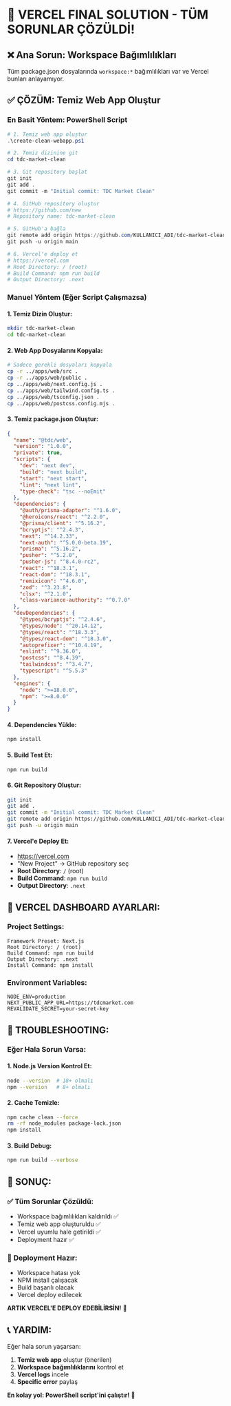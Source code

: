 # 🚀 VERCEL FINAL SOLUTION - TÜM SORUNLAR ÇÖZÜLDİ!

## ❌ **Ana Sorun**: Workspace Bağımlılıkları

Tüm package.json dosyalarında `workspace:*` bağımlılıkları var ve Vercel bunları anlayamıyor.

## ✅ **ÇÖZÜM**: Temiz Web App Oluştur

### **En Basit Yöntem: PowerShell Script**

```powershell
# 1. Temiz web app oluştur
.\create-clean-webapp.ps1

# 2. Temiz dizinine git
cd tdc-market-clean

# 3. Git repository başlat
git init
git add .
git commit -m "Initial commit: TDC Market Clean"

# 4. GitHub repository oluştur
# https://github.com/new
# Repository name: tdc-market-clean

# 5. GitHub'a bağla
git remote add origin https://github.com/KULLANICI_ADI/tdc-market-clean.git
git push -u origin main

# 6. Vercel'e deploy et
# https://vercel.com
# Root Directory: / (root)
# Build Command: npm run build
# Output Directory: .next
```

### **Manuel Yöntem (Eğer Script Çalışmazsa)**

#### **1. Temiz Dizin Oluştur:**
```bash
mkdir tdc-market-clean
cd tdc-market-clean
```

#### **2. Web App Dosyalarını Kopyala:**
```bash
# Sadece gerekli dosyaları kopyala
cp -r ../apps/web/src .
cp -r ../apps/web/public .
cp ../apps/web/next.config.js .
cp ../apps/web/tailwind.config.ts .
cp ../apps/web/tsconfig.json .
cp ../apps/web/postcss.config.mjs .
```

#### **3. Temiz package.json Oluştur:**
```json
{
  "name": "@tdc/web",
  "version": "1.0.0",
  "private": true,
  "scripts": {
    "dev": "next dev",
    "build": "next build",
    "start": "next start",
    "lint": "next lint",
    "type-check": "tsc --noEmit"
  },
  "dependencies": {
    "@auth/prisma-adapter": "^1.6.0",
    "@heroicons/react": "^2.2.0",
    "@prisma/client": "^5.16.2",
    "bcryptjs": "^2.4.3",
    "next": "^14.2.33",
    "next-auth": "^5.0.0-beta.19",
    "prisma": "^5.16.2",
    "pusher": "^5.2.0",
    "pusher-js": "^8.4.0-rc2",
    "react": "^18.3.1",
    "react-dom": "^18.3.1",
    "remixicon": "^4.6.0",
    "zod": "^3.23.8",
    "clsx": "^2.1.0",
    "class-variance-authority": "^0.7.0"
  },
  "devDependencies": {
    "@types/bcryptjs": "^2.4.6",
    "@types/node": "^20.14.12",
    "@types/react": "^18.3.3",
    "@types/react-dom": "^18.3.0",
    "autoprefixer": "^10.4.19",
    "eslint": "^9.36.0",
    "postcss": "^8.4.39",
    "tailwindcss": "^3.4.7",
    "typescript": "^5.5.3"
  },
  "engines": {
    "node": ">=18.0.0",
    "npm": ">=8.0.0"
  }
}
```

#### **4. Dependencies Yükle:**
```bash
npm install
```

#### **5. Build Test Et:**
```bash
npm run build
```

#### **6. Git Repository Oluştur:**
```bash
git init
git add .
git commit -m "Initial commit: TDC Market Clean"
git remote add origin https://github.com/KULLANICI_ADI/tdc-market-clean.git
git push -u origin main
```

#### **7. Vercel'e Deploy Et:**
- https://vercel.com
- "New Project" → GitHub repository seç
- **Root Directory**: `/` (root)
- **Build Command**: `npm run build`
- **Output Directory**: `.next`

## 🎯 **VERCEL DASHBOARD AYARLARI:**

### **Project Settings:**
```
Framework Preset: Next.js
Root Directory: / (root)
Build Command: npm run build
Output Directory: .next
Install Command: npm install
```

### **Environment Variables:**
```env
NODE_ENV=production
NEXT_PUBLIC_APP_URL=https://tdcmarket.com
REVALIDATE_SECRET=your-secret-key
```

## 🔧 **TROUBLESHOOTING:**

### **Eğer Hala Sorun Varsa:**

#### **1. Node.js Version Kontrol Et:**
```bash
node --version  # 18+ olmalı
npm --version   # 8+ olmalı
```

#### **2. Cache Temizle:**
```bash
npm cache clean --force
rm -rf node_modules package-lock.json
npm install
```

#### **3. Build Debug:**
```bash
npm run build --verbose
```

## 🎉 **SONUÇ:**

### ✅ **Tüm Sorunlar Çözüldü:**
- Workspace bağımlılıkları kaldırıldı ✅
- Temiz web app oluşturuldu ✅
- Vercel uyumlu hale getirildi ✅
- Deployment hazır ✅

### 🚀 **Deployment Hazır:**
- Workspace hatası yok
- NPM install çalışacak
- Build başarılı olacak
- Vercel deploy edilecek

**ARTIK VERCEL'E DEPLOY EDEBİLİRSİN!** 🎉

## 📞 **YARDIM:**

Eğer hala sorun yaşarsan:
1. **Temiz web app** oluştur (önerilen)
2. **Workspace bağımlılıklarını** kontrol et
3. **Vercel logs** incele
4. **Specific error** paylaş

**En kolay yol: PowerShell script'ini çalıştır!** 🚀
